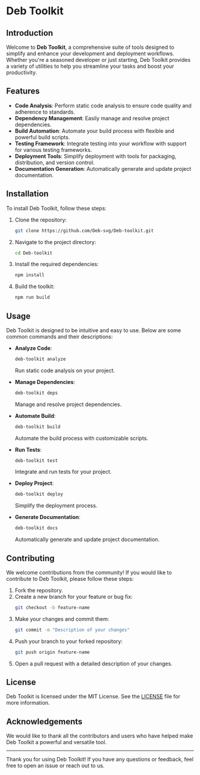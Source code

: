 # Deb Toolkit

## Introduction

Welcome to **Deb Toolkit**, a comprehensive suite of tools designed to simplify and enhance your development and deployment workflows. Whether you're a seasoned developer or just starting, Deb Toolkit provides a variety of utilities to help you streamline your tasks and boost your productivity.

## Features

- **Code Analysis**: Perform static code analysis to ensure code quality and adherence to standards.
- **Dependency Management**: Easily manage and resolve project dependencies.
- **Build Automation**: Automate your build process with flexible and powerful build scripts.
- **Testing Framework**: Integrate testing into your workflow with support for various testing frameworks.
- **Deployment Tools**: Simplify deployment with tools for packaging, distribution, and version control.
- **Documentation Generation**: Automatically generate and update project documentation.

## Installation

To install Deb Toolkit, follow these steps:

1. Clone the repository:
    ```bash
    git clone https://github.com/Deb-svg/Deb-toolkit.git
    ```
2. Navigate to the project directory:
    ```bash
    cd Deb-toolkit
    ```
3. Install the required dependencies:
    ```bash
    npm install
    ```
4. Build the toolkit:
    ```bash
    npm run build
    ```

## Usage

Deb Toolkit is designed to be intuitive and easy to use. Below are some common commands and their descriptions:

- **Analyze Code**:
    ```bash
    deb-toolkit analyze
    ```
    Run static code analysis on your project.

- **Manage Dependencies**:
    ```bash
    deb-toolkit deps
    ```
    Manage and resolve project dependencies.

- **Automate Build**:
    ```bash
    deb-toolkit build
    ```
    Automate the build process with customizable scripts.

- **Run Tests**:
    ```bash
    deb-toolkit test
    ```
    Integrate and run tests for your project.

- **Deploy Project**:
    ```bash
    deb-toolkit deploy
    ```
    Simplify the deployment process.

- **Generate Documentation**:
    ```bash
    deb-toolkit docs
    ```
    Automatically generate and update project documentation.

## Contributing

We welcome contributions from the community! If you would like to contribute to Deb Toolkit, please follow these steps:

1. Fork the repository.
2. Create a new branch for your feature or bug fix:
    ```bash
    git checkout -b feature-name
    ```
3. Make your changes and commit them:
    ```bash
    git commit -m "Description of your changes"
    ```
4. Push your branch to your forked repository:
    ```bash
    git push origin feature-name
    ```
5. Open a pull request with a detailed description of your changes.

## License

Deb Toolkit is licensed under the MIT License. See the [LICENSE](LICENSE) file for more information.

## Acknowledgements

We would like to thank all the contributors and users who have helped make Deb Toolkit a powerful and versatile tool.

---

Thank you for using Deb Toolkit! If you have any questions or feedback, feel free to open an issue or reach out to us.

